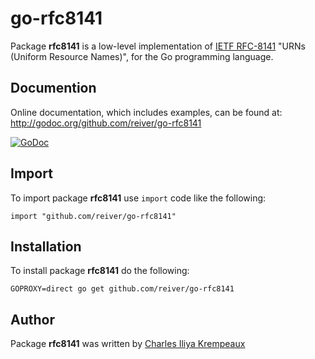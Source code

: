 # go-rfc8141

Package **rfc8141** is a low-level implementation of [IETF RFC-8141](https://datatracker.ietf.org/doc/html/rfc8141) "URNs (Uniform Resource Names)", for the Go programming language.

## Documention

Online documentation, which includes examples, can be found at: http://godoc.org/github.com/reiver/go-rfc8141

[![GoDoc](https://godoc.org/github.com/reiver/go-rfc8141?status.svg)](https://godoc.org/github.com/reiver/go-rfc8141)

## Import

To import package **rfc8141** use `import` code like the following:
```
import "github.com/reiver/go-rfc8141"
```

## Installation

To install package **rfc8141** do the following:
```
GOPROXY=direct go get github.com/reiver/go-rfc8141
```

## Author

Package **rfc8141** was written by [Charles Iliya Krempeaux](http://reiver.link)

